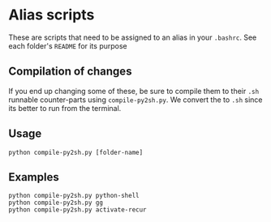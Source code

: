 # Alias scripts

These are scripts that need to be assigned to an alias in your `.bashrc`.
See each folder's `README` for its purpose


## Compilation of changes
If you end up changing some of these, be sure to compile them to their `.sh` runnable counter-parts using `compile-py2sh.py`.
We convert the to `.sh` since its better to run from the terminal.

## Usage 
```
python compile-py2sh.py [folder-name]
```

## Examples
```
python compile-py2sh.py python-shell
python compile-py2sh.py gg
python compile-py2sh.py activate-recur
```
